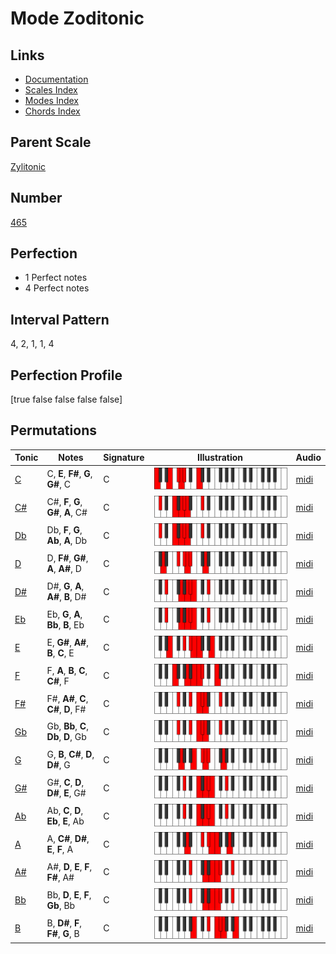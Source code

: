 # Mode Zoditonic

## Links

- [Documentation](index.md)
- [Scales Index](Scales.md)
- [Modes Index](Modes.md)
- [Chords Index](Chords.md)

## Parent Scale

[Zylitonic](ScaleZylitonic.md)

## Number

[465](https://ianring.com/musictheory/scales/465)

## Perfection

- 1 Perfect notes
- 4 Perfect notes

## Interval Pattern

4, 2, 1, 1, 4

## Perfection Profile

[true false false false false]

## Permutations

| Tonic | Notes | Signature | Illustration | Audio |
|-------|-------|-----------|--------------|-------|
| [C](ModeCNaturalZoditonic.md) | C, **E**, **F#**, **G**, **G#**, C | C | ![CNaturalZoditonic](ModeCNaturalZoditonic.png) | [midi](https://github.com/edipermadi/music/blob/main/docs/ModeCNaturalZoditonic.mid?raw=true) |
| [C#](ModeCSharpZoditonic.md) | C#, **F**, **G**, **G#**, **A**, C# | C | ![CSharpZoditonic](ModeCSharpZoditonic.png) | [midi](https://github.com/edipermadi/music/blob/main/docs/ModeCSharpZoditonic.mid?raw=true) |
| [Db](ModeDFlatZoditonic.md) | Db, **F**, **G**, **Ab**, **A**, Db | C | ![DFlatZoditonic](ModeDFlatZoditonic.png) | [midi](https://github.com/edipermadi/music/blob/main/docs/ModeDFlatZoditonic.mid?raw=true) |
| [D](ModeDNaturalZoditonic.md) | D, **F#**, **G#**, **A**, **A#**, D | C | ![DNaturalZoditonic](ModeDNaturalZoditonic.png) | [midi](https://github.com/edipermadi/music/blob/main/docs/ModeDNaturalZoditonic.mid?raw=true) |
| [D#](ModeDSharpZoditonic.md) | D#, **G**, **A**, **A#**, **B**, D# | C | ![DSharpZoditonic](ModeDSharpZoditonic.png) | [midi](https://github.com/edipermadi/music/blob/main/docs/ModeDSharpZoditonic.mid?raw=true) |
| [Eb](ModeEFlatZoditonic.md) | Eb, **G**, **A**, **Bb**, **B**, Eb | C | ![EFlatZoditonic](ModeEFlatZoditonic.png) | [midi](https://github.com/edipermadi/music/blob/main/docs/ModeEFlatZoditonic.mid?raw=true) |
| [E](ModeENaturalZoditonic.md) | E, **G#**, **A#**, **B**, **C**, E | C | ![ENaturalZoditonic](ModeENaturalZoditonic.png) | [midi](https://github.com/edipermadi/music/blob/main/docs/ModeENaturalZoditonic.mid?raw=true) |
| [F](ModeFNaturalZoditonic.md) | F, **A**, **B**, **C**, **C#**, F | C | ![FNaturalZoditonic](ModeFNaturalZoditonic.png) | [midi](https://github.com/edipermadi/music/blob/main/docs/ModeFNaturalZoditonic.mid?raw=true) |
| [F#](ModeFSharpZoditonic.md) | F#, **A#**, **C**, **C#**, **D**, F# | C | ![FSharpZoditonic](ModeFSharpZoditonic.png) | [midi](https://github.com/edipermadi/music/blob/main/docs/ModeFSharpZoditonic.mid?raw=true) |
| [Gb](ModeGFlatZoditonic.md) | Gb, **Bb**, **C**, **Db**, **D**, Gb | C | ![GFlatZoditonic](ModeGFlatZoditonic.png) | [midi](https://github.com/edipermadi/music/blob/main/docs/ModeGFlatZoditonic.mid?raw=true) |
| [G](ModeGNaturalZoditonic.md) | G, **B**, **C#**, **D**, **D#**, G | C | ![GNaturalZoditonic](ModeGNaturalZoditonic.png) | [midi](https://github.com/edipermadi/music/blob/main/docs/ModeGNaturalZoditonic.mid?raw=true) |
| [G#](ModeGSharpZoditonic.md) | G#, **C**, **D**, **D#**, **E**, G# | C | ![GSharpZoditonic](ModeGSharpZoditonic.png) | [midi](https://github.com/edipermadi/music/blob/main/docs/ModeGSharpZoditonic.mid?raw=true) |
| [Ab](ModeAFlatZoditonic.md) | Ab, **C**, **D**, **Eb**, **E**, Ab | C | ![AFlatZoditonic](ModeAFlatZoditonic.png) | [midi](https://github.com/edipermadi/music/blob/main/docs/ModeAFlatZoditonic.mid?raw=true) |
| [A](ModeANaturalZoditonic.md) | A, **C#**, **D#**, **E**, **F**, A | C | ![ANaturalZoditonic](ModeANaturalZoditonic.png) | [midi](https://github.com/edipermadi/music/blob/main/docs/ModeANaturalZoditonic.mid?raw=true) |
| [A#](ModeASharpZoditonic.md) | A#, **D**, **E**, **F**, **F#**, A# | C | ![ASharpZoditonic](ModeASharpZoditonic.png) | [midi](https://github.com/edipermadi/music/blob/main/docs/ModeASharpZoditonic.mid?raw=true) |
| [Bb](ModeBFlatZoditonic.md) | Bb, **D**, **E**, **F**, **Gb**, Bb | C | ![BFlatZoditonic](ModeBFlatZoditonic.png) | [midi](https://github.com/edipermadi/music/blob/main/docs/ModeBFlatZoditonic.mid?raw=true) |
| [B](ModeBNaturalZoditonic.md) | B, **D#**, **F**, **F#**, **G**, B | C | ![BNaturalZoditonic](ModeBNaturalZoditonic.png) | [midi](https://github.com/edipermadi/music/blob/main/docs/ModeBNaturalZoditonic.mid?raw=true) |
